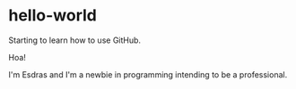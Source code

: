 # hello-world
Starting to learn how to use GitHub.

Hoa!

I'm Esdras and I'm a newbie in programming intending to be a professional.
